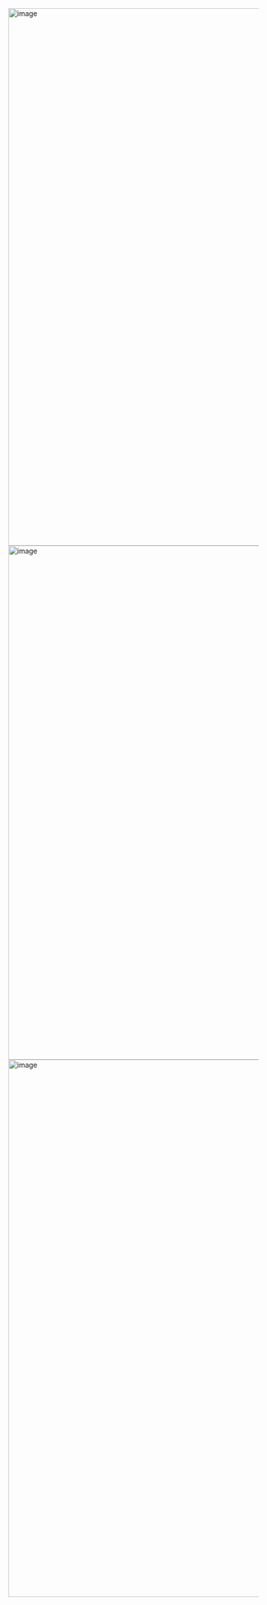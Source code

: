 <img width="1919" height="1079" alt="image" src="https://github.com/user-attachments/assets/927b8f12-8e3a-4ba8-a39c-9b3ac0c7e60b" />
<img width="1919" height="1032" alt="image" src="https://github.com/user-attachments/assets/b345006f-e7ce-42db-a950-db2763f51867" />
<img width="1919" height="1079" alt="image" src="https://github.com/user-attachments/assets/1a221716-0cdd-406b-a2ce-676ed9ef4547" />
